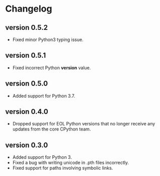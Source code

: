 # Changelog

## version 0.5.2

- Fixed minor Python3 typing issue.

## version 0.5.1

- Fixed incorrect Python __version__ value.

## version 0.5.0

- Added support for Python 3.7.

## version 0.4.0

- Dropped support for EOL Python versions that no longer
  receive any updates from the core CPython team.

## version 0.3.0

- Added support for Python 3.
- Fixed a bug with writing unicode in .pth files incorrectly.
- Fixed support for paths involving symbolic links.


